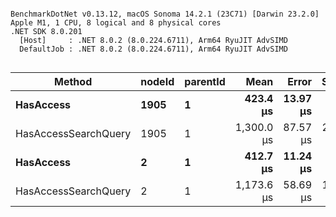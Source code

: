 ```

BenchmarkDotNet v0.13.12, macOS Sonoma 14.2.1 (23C71) [Darwin 23.2.0]
Apple M1, 1 CPU, 8 logical and 8 physical cores
.NET SDK 8.0.201
  [Host]     : .NET 8.0.2 (8.0.224.6711), Arm64 RyuJIT AdvSIMD
  DefaultJob : .NET 8.0.2 (8.0.224.6711), Arm64 RyuJIT AdvSIMD


```
| Method               | nodeId | parentId | Mean       | Error    | StdDev    | Gen0   | Allocated |
|--------------------- |------- |--------- |-----------:|---------:|----------:|-------:|----------:|
| **HasAccess**            | **1905**   | **1**        |   **423.4 μs** | **13.97 μs** |  **40.76 μs** | **0.9766** |  **11.59 KB** |
| HasAccessSearchQuery | 1905   | 1        | 1,300.0 μs | 87.57 μs | 252.66 μs |      - |  18.22 KB |
| **HasAccess**            | **2**      | **1**        |   **412.7 μs** | **11.24 μs** |  **32.80 μs** | **1.4648** |   **9.77 KB** |
| HasAccessSearchQuery | 2      | 1        | 1,173.6 μs | 58.69 μs | 172.13 μs | 1.9531 |  18.09 KB |
